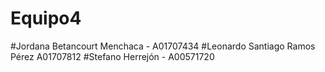 # Equipo4


#Jordana Betancourt Menchaca - A01707434
#Leonardo Santiago Ramos Pérez A01707812
#Stefano Herrejón - A00571720
